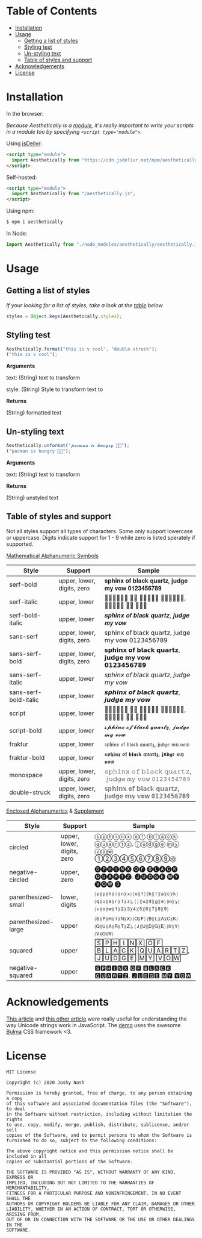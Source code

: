 <!-- omit in toc -->

# Table of Contents

- [Installation](#installation)
- [Usage](#usage)
  - [Getting a list of styles](#getting-a-list-of-styles)
  - [Styling test](#styling-test)
  - [Un-styling text](#un-styling-text)
  - [Table of styles and support](#table-of-styles-and-support)
- [Acknowledgements](#acknowledgements)
- [License](#license)

# Installation

In the browser:

_Because Aesthetically is a [module], it's really important to write your scripts in a module too by specifying `<script type="module">`._

Using [jsDelivr](https://www.jsdelivr.com/):

```html
<script type="module">
  import Aesthetically from "https://cdn.jsdelivr.net/npm/aesthetically@0.0.1/aesthetically.js";
</script>
```

Self-hosted:

```html
<script type="module">
  import Aesthetically from "/aesthetically.js";
</script>
```

Using npm:

```bash
$ npm i aesthetically
```

In Node:

```javascript
import Aesthetically from "./node_modules/aesthetically/aesthetically.js";
```

# Usage

## Getting a list of styles

_If your looking for a list of styles, take a look at the [table](#table-of-styles-and-support) below_

```javascript
styles = Object.keys(Aesthetically.styles);
```

## Styling test

```javascript
Aesthetically.format("this is v cool", "double-struck");
("this is v cool");
```

**Arguments**

text: (String) text to transform

style: (String) Style to transform text to

**Returns**

(String) formatted text

## Un-styling text

```javascript
Aesthetically.unformat("𝓹𝓪𝓬𝓶𝓪𝓷 𝓲𝓼 𝓱𝓾𝓷𝓰𝓻𝔂 👾🍔");
("pacman is hungry 👾🍔");
```

**Arguments**

text: (String) text to transform

**Returns**

(String) unstyled text

## Table of styles and support

Not all styles support all types of characters. Some only support lowercase or uppercase. Digits indicate support for 1 - 9 while zero is listed sperately if supported.

[Mathematical Alphanumeric Symbols]

| Style                 | Support                    | Sample                                          |
| --------------------- | -------------------------- | ----------------------------------------------- |
| serf-bold             | upper, lower, digits, zero | 𝐬𝐩𝐡𝐢𝐧𝐱 𝐨𝐟 𝐛𝐥𝐚𝐜𝐤 𝐪𝐮𝐚𝐫𝐭𝐳, 𝐣𝐮𝐝𝐠𝐞 𝐦𝐲 𝐯𝐨𝐰 𝟎𝟏𝟐𝟑𝟒𝟓𝟔𝟕𝟖𝟗 |
| serf-italic           | upper, lower               | 𝑠𝑝𝑕𝑖𝑛𝑥 𝑜𝑓 𝑏𝑙𝑎𝑐𝑘 𝑞𝑢𝑎𝑟𝑡𝑧, 𝑗𝑢𝑑𝑔𝑒 𝑚𝑦 𝑣𝑜𝑤            |
| serf-bold-italic      | upper, lower               | 𝒔𝒑𝒉𝒊𝒏𝒙 𝒐𝒇 𝒃𝒍𝒂𝒄𝒌 𝒒𝒖𝒂𝒓𝒕𝒛, 𝒋𝒖𝒅𝒈𝒆 𝒎𝒚 𝒗𝒐𝒘            |
| sans-serf             | upper, lower, digits, zero | 𝗌𝗉𝗁𝗂𝗇𝗑 𝗈𝖿 𝖻𝗅𝖺𝖼𝗄 𝗊𝗎𝖺𝗋𝗍𝗓, 𝗃𝗎𝖽𝗀𝖾 𝗆𝗒 𝗏𝗈𝗐 𝟢𝟣𝟤𝟥𝟦𝟧𝟨𝟩𝟪𝟫 |
| sans-serf-bold        | upper, lower, digits, zero | 𝘀𝗽𝗵𝗶𝗻𝘅 𝗼𝗳 𝗯𝗹𝗮𝗰𝗸 𝗾𝘂𝗮𝗿𝘁𝘇, 𝗷𝘂𝗱𝗴𝗲 𝗺𝘆 𝘃𝗼𝘄 𝟬𝟭𝟮𝟯𝟰𝟱𝟲𝟳𝟴𝟵 |
| sans-serf-italic      | upper, lower               | 𝘴𝘱𝘩𝘪𝘯𝘹 𝘰𝘧 𝘣𝘭𝘢𝘤𝘬 𝘲𝘶𝘢𝘳𝘵𝘻, 𝘫𝘶𝘥𝘨𝘦 𝘮𝘺 𝘷𝘰𝘸            |
| sans-serf-bold-italic | upper, lower               | 𝙨𝙥𝙝𝙞𝙣𝙭 𝙤𝙛 𝙗𝙡𝙖𝙘𝙠 𝙦𝙪𝙖𝙧𝙩𝙯, 𝙟𝙪𝙙𝙜𝙚 𝙢𝙮 𝙫𝙤𝙬            |
| script                | upper, lower               | 𝓈𝓅𝒽𝒾𝓃𝓍 𝓄𝒻 𝒷𝓁𝒶𝒸𝓀 𝓆𝓊𝒶𝓇𝓉𝓏, 𝒿𝓊𝒹𝒼𝒺 𝓂𝓎 𝓋𝓄𝓌            |
| script-bold           | upper, lower               | 𝓼𝓹𝓱𝓲𝓷𝔁 𝓸𝓯 𝓫𝓵𝓪𝓬𝓴 𝓺𝓾𝓪𝓻𝓽𝔃, 𝓳𝓾𝓭𝓰𝓮 𝓶𝔂 𝓿𝓸𝔀            |
| fraktur               | upper, lower               | 𝔰𝔭𝔥𝔦𝔫𝔵 𝔬𝔣 𝔟𝔩𝔞𝔠𝔨 𝔮𝔲𝔞𝔯𝔱𝔷, 𝔧𝔲𝔡𝔤𝔢 𝔪𝔶 𝔳𝔬𝔴            |
| fraktur-bold          | upper, lower               | 𝖘𝖕𝖍𝖎𝖓𝖝 𝖔𝖋 𝖇𝖑𝖆𝖈𝖐 𝖖𝖚𝖆𝖗𝖙𝖟, 𝖏𝖚𝖉𝖌𝖊 𝖒𝖞 𝖛𝖔𝖜            |
| monospace             | upper, lower, digits, zero | 𝚜𝚙𝚑𝚒𝚗𝚡 𝚘𝚏 𝚋𝚕𝚊𝚌𝚔 𝚚𝚞𝚊𝚛𝚝𝚣, 𝚓𝚞𝚍𝚐𝚎 𝚖𝚢 𝚟𝚘𝚠 𝟶𝟷𝟸𝟹𝟺𝟻𝟼𝟽𝟾𝟿 |
| double-struck         | upper, lower, digits, zero | 𝕤𝕡𝕙𝕚𝕟𝕩 𝕠𝕗 𝕓𝕝𝕒𝕔𝕜 𝕢𝕦𝕒𝕣𝕥𝕫, 𝕛𝕦𝕕𝕘𝕖 𝕞𝕪 𝕧𝕠𝕨 𝟘𝟙𝟚𝟛𝟜𝟝𝟞𝟟𝟠𝟡 |

[Enclosed Alphanumerics] & [Supplement]

| Style               | Support                    | Sample                                          |
| ------------------- | -------------------------- | ----------------------------------------------- |
| circled             | upper, lower, digits, zero | ⓢⓟⓗⓘⓝⓧ ⓞⓕ ⓑⓛⓐⓒⓚ ⓠⓤⓐⓡⓣⓩ, ⓙⓤⓓⓖⓔ ⓜⓨ ⓥⓞⓦ ①②③④⑤⑥⑦⑧⑨⑩ |
| negative-circled    | upper, zero                | 🅢🅟🅗🅘🅝🅧 🅞🅕 🅑🅛🅐🅒🅚 🅠🅤🅐🅡🅣🅩, 🅙🅤🅓🅖🅔 🅜🅨 🅥🅞🅦 ⓿          |
| parenthesized-small | lower, digits              | ⒮⒫⒣⒤⒩⒳ ⒪⒡ ⒝⒧⒜⒞⒦ ⒬⒰⒜⒭⒯⒵, ⒥⒰⒟⒢⒠ ⒨⒴ ⒱⒪⒲⑴⑵⑶⑷⑸⑹⑺⑻⑼   |
| parenthesized-large | upper                      | 🄢🄟🄗🄘🄝🄧 🄞🄕 🄑🄛🄐🄒🄚 🄠🄤🄐🄡🄣🄩, 🄙🄤🄓🄖🄔 🄜🄨 🄥🄞🄦            |
| squared             | upper                      | 🅂🄿🄷🄸🄽🅇 🄾🄵 🄱🄻🄰🄲🄺 🅀🅄🄰🅁🅃🅉, 🄹🅄🄳🄶🄴 🄼🅈 🅅🄾🅆            |
| negative-squared    | upper                      | 🆂🅿🅷🅸🅽🆇 🅾🅵 🅱🅻🅰🅲🅺 🆀🆄🅰🆁🆃🆉, 🅹🆄🅳🅶🅴 🅼🆈 🆅🅾🆆            |

# Acknowledgements

[This article](https://dmitripavlutin.com/what-every-javascript-developer-should-know-about-unicode/) and [this other article](https://mathiasbynens.be/notes/javascript-encoding) were really useful for understanding the way Unicode strings work in JavaScript.
The [demo] uses the awesome [Bulma](https://bulma.io/) CSS framework <3.

# License

```
MIT License

Copyright (c) 2020 Joshy Nosh

Permission is hereby granted, free of charge, to any person obtaining a copy
of this software and associated documentation files (the "Software"), to deal
in the Software without restriction, including without limitation the rights
to use, copy, modify, merge, publish, distribute, sublicense, and/or sell
copies of the Software, and to permit persons to whom the Software is
furnished to do so, subject to the following conditions:

The above copyright notice and this permission notice shall be included in all
copies or substantial portions of the Software.

THE SOFTWARE IS PROVIDED "AS IS", WITHOUT WARRANTY OF ANY KIND, EXPRESS OR
IMPLIED, INCLUDING BUT NOT LIMITED TO THE WARRANTIES OF MERCHANTABILITY,
FITNESS FOR A PARTICULAR PURPOSE AND NONINFRINGEMENT. IN NO EVENT SHALL THE
AUTHORS OR COPYRIGHT HOLDERS BE LIABLE FOR ANY CLAIM, DAMAGES OR OTHER
LIABILITY, WHETHER IN AN ACTION OF CONTRACT, TORT OR OTHERWISE, ARISING FROM,
OUT OF OR IN CONNECTION WITH THE SOFTWARE OR THE USE OR OTHER DEALINGS IN THE
SOFTWARE.
```

[mathematical alphanumeric symbols]: https://en.wikipedia.org/wiki/Mathematical_Alphanumeric_Symbols
[enclosed alphanumerics]: https://en.wikipedia.org/wiki/Enclosed_Alphanumerics
[supplement]: https://en.wikipedia.org/wiki/Enclosed_Alphanumeric_Supplement
[demo]: https://aesthetically.glitch.me/
[module]: https://developer.mozilla.org/en-US/docs/Web/JavaScript/Guide/Modules
